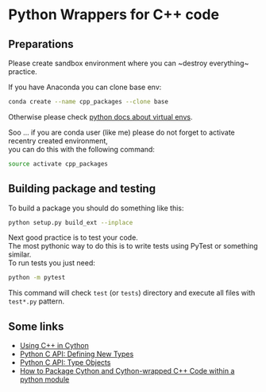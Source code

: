 
# Python Wrappers for C++ code

## Preparations

Please create sandbox environment where you can ~destroy everything~ practice. 

If you have Anaconda you can clone base env:

```bash
conda create --name cpp_packages --clone base
```

Otherwise please check [python docs about virtual envs](https://docs.python.org/3/library/venv.html).


Soo ... if you are conda user (like me) please do not forget to activate recentry created environment, <br>
you can do this with the following command:

```bash
source activate cpp_packages
```


## Building package and testing

To build a package you should do something like this:

```bash
python setup.py build_ext --inplace
```

Next good practice is to test your code. <br>
The most pythonic way to do this is to write tests using PyTest or something similar. <br>
To run tests you just need:

```bash
python -m pytest
```

This command will check `test` (or `tests`) directory and execute all files with `test*.py` pattern.

## Some links

* [Using C++ in Cython](https://cython.readthedocs.io/en/latest/src/userguide/wrapping_CPlusPlus.html#compilation-and-importing)
* [Python C API: Defining New Types](https://docs.python.org/3.3/extending/newtypes.html?highlight=pytypeobject)
* [Python C API: Type Objects](https://docs.python.org/3/c-api/typeobj.html)
* [How to Package Cython and Cython-wrapped C++ Code within a python module](https://github.com/AshleySetter/HowToPackageCythonAndCppFuncs)
